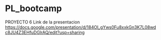 # PL_bootcamp
PROYECTO 6
Link de la presentacion https://docs.google.com/presentation/d/184OI_gYws0Fu8xxkGn3K7L08wdc8JU4Z3EHfuDGlrAQ/edit?usp=sharing
